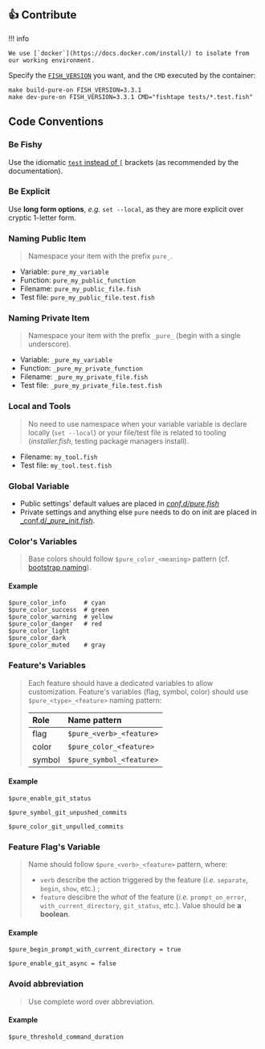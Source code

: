 ## :+1: Contribute

!!! info

    We use [`docker`](https://docs.docker.com/install/) to isolate from our working environment.

Specify the [`FISH_VERSION`][fish-releases] you want, and the `CMD` executed by the container:

    make build-pure-on FISH_VERSION=3.3.1
    make dev-pure-on FISH_VERSION=3.3.1 CMD="fishtape tests/*.test.fish"

## Code Conventions

### Be Fishy

Use the idiomatic [`test` instead of `[`](httpsc://fishshell.com/docs/current/commands.html#test) brackets (as recommended by the documentation).

### Be Explicit

Use **long form options**, _e.g._ `set --local`, as they are more explicit over cryptic 1-letter form.

### Naming Public Item

> Namespace your item with the prefix `pure_`.

* Variable: `pure_my_variable`
* Function: `pure_my_public_function`
* Filename: `pure_my_public_file.fish`
* Test file: `pure_my_public_file.test.fish`

### Naming Private Item

> Namespace your item with the prefix `_pure_` (begin with a single underscore).

* Variable: `_pure_my_variable`
* Function: `_pure_my_private_function`
* Filename: `_pure_my_private_file.fish`
* Test file: `_pure_my_private_file.test.fish`

### Local and Tools

> No need to use namespace when your variable variable is declare locally (`set --local`) or your file/test file is related to tooling (_installer.fish_, testing package managers install).

* Filename: `my_tool.fish`
* Test file: `my_tool.test.fish`

### Global Variable

* Public settings' default values are placed in [_conf.d/pure.fish_](conf.d/pure.fish)
* Private settings and anything else `pure` needs to do on init are placed in [_conf.d/__pure_init.fish_](conf.d/_pure_init.fish).

### Color's Variables

> Base colors should follow `$pure_color_<meaning>` pattern (cf. [bootstrap naming](https://getbootstrap.com/docs/4.1/utilities/colors/)).

#### Example

```fish
$pure_color_info     # cyan
$pure_color_success  # green
$pure_color_warning  # yellow
$pure_color_danger   # red
$pure_color_light
$pure_color_dark
$pure_color_muted    # gray
```

### Feature's Variables

> Each feature should have a dedicated variables to allow customization.
> Feature's variables (flag, symbol, color) should use `$pure_<type>_<feature>` naming pattern:
>
> | Role   | Name pattern             |
> | :----- | :----------------------- |
> | flag   | `$pure_<verb>_<feature>` |
> | color  | `$pure_color_<feature>`  |
> | symbol | `$pure_symbol_<feature>` |

#### Example

```fish
$pure_enable_git_status
```

```fish
$pure_symbol_git_unpushed_commits
```

```fish
$pure_color_git_unpulled_commits
```

### Feature Flag's Variable

> Name should follow `$pure_<verb>_<feature>` pattern, where:
>
  > * `verb` describe the action triggered by the feature (_i.e._ `separate`, `begin`, `show`, etc.) ;
  > * `feature` descibre the _what_ of the feature (_i.e._ `prompt_on_error`, `with_current_directory`, `git_status`, etc.).
> Value should be **a boolean**.
  
#### Example

```fish
$pure_begin_prompt_with_current_directory = true
```

```fish
$pure_enable_git_async = false
```

### Avoid abbreviation

> Use complete word over abbreviation.

#### Example

```fish
$pure_threshold_command_duration
```

[fish-releases]: https://github.com/fish-shell/fish-shell/releases
